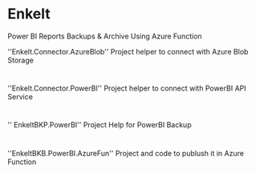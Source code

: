 # Enkelt

Power BI Reports Backups & Archive Using Azure Function

''Enkelt.Connector.AzureBlob'' Project helper to connect with Azure Blob Storage
#
''Enkelt.Connector.PowerBI'' Project helper to connect with PowerBI API Service
#
'' EnkeltBKP.PowerBI'' Project Help for PowerBI Backup
#
''EnkeltBKB.PowerBI.AzureFun'' Project and code to publush it in Azure Function
